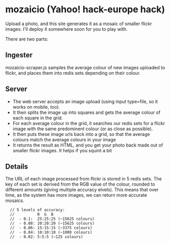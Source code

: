 mozaicio (Yahoo! hack-europe hack)
========

Upload a photo, and this site generates it as a mosaic of smaller flickr images. I'll deploy it somewhere soon for you to play with.

There are two parts:

Ingester
---
mozaicio-scraper.js samples the average colour of new images uploaded to flickr, and places them into redis sets depending on their colour.


Server
---
- The web server accepts an image upload (using input type=file, so it works on mobile, too). 
- It then splits the image up into squares and gets the average colour of each square in the grid.
- For each average colour in the grid, it searches our redis sets for a flickr image with the same predominent colour (or as close as possible).
- It then puts these image urls back into a grid, so that the average colours match the average colours in your image
- It returns the result as HTML, and you get your photo back made out of smaller flickr images. It helps if you squint a bit


Details
---
The URL of each image processed from flickr is stored in 5 redis sets. The key of each set is derived from the RGB value of the colour, rounded to different amounts (giving multiple accuracy elvels).  This means that over time, as the system has more images, we can return more accurate mosaics.
```
  // 5 levels of accuracy:
  //          R  G  B
  //  - 0.1:  25:25:25 (~15625 colours)
  //  - 0.08: 20:20:20 (~15625 colours)
  //  - 0.06: 15:15:15 (~3375 colours)
  //  - 0.04: 10:10:10 (~1000 colours)
  //  - 0.02: 5:5:5 (~125 colours)
```

